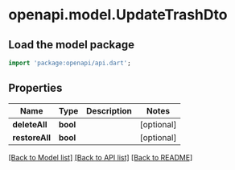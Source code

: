 # openapi.model.UpdateTrashDto

## Load the model package
```dart
import 'package:openapi/api.dart';
```

## Properties
Name | Type | Description | Notes
------------ | ------------- | ------------- | -------------
**deleteAll** | **bool** |  | [optional] 
**restoreAll** | **bool** |  | [optional] 

[[Back to Model list]](../README.md#documentation-for-models) [[Back to API list]](../README.md#documentation-for-api-endpoints) [[Back to README]](../README.md)


